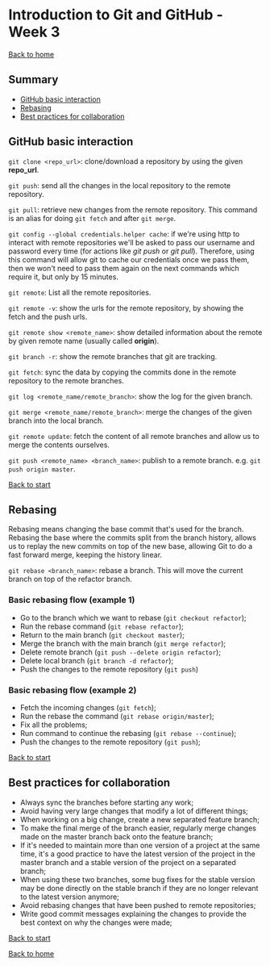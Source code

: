 # Introduction to Git and GitHub - Week 3

[Back to home](README.md)

## Summary

- [GitHub basic interaction](#github-basic-interaction)
- [Rebasing](#rebasing)
- [Best practices for collaboration](#best-practices-for-collaboration)

## GitHub basic interaction

`git clone <repo_url>`: clone/download a repository by using the given **repo_url**.

`git push`: send all the changes in the local repository to the remote repository.

`git pull`: retrieve new changes from the remote repository. This command is an alias for doing `git fetch` and after `git merge`.

`git config --global credentials.helper cache`: if we're using http to interact with remote repositories we'll be asked to pass our username and password every time (for actions like _git push_ or _git pull_). Therefore, using this command will allow git to cache our credentials once we pass them, then we won't need to pass them again on the next commands which require it, but only by 15 minutes.

`git remote`: List all the remote repositories.

`git remote -v`: show the urls for the remote repository, by showing the fetch and the push urls.

`git remote show <remote_name>`: show detailed information about the remote by given remote name (usually called **origin**).

`git branch -r`: show the remote branches that git are tracking.

`git fetch`: sync the data by copying the commits done in the remote repository to the remote branches.

`git log <remote_name/remote_branch>`: show the log for the given branch.

`git merge <remote_name/remote_branch>`: merge the changes of the given branch into the local branch.

`git remote update`: fetch the content of all remote branches and allow us to merge the contents ourselves.

`git push <remote_name> <branch_name>`: publish to a remote branch. e.g. `git push origin master`.

[Back to start](#introduction-to-git-and-github-week-3)

## Rebasing

Rebasing means changing the base commit that's used for the branch. Rebasing the base where the commits split from the branch history, allows us to replay the new commits on top of the new base, allowing Git to do a fast forward merge, keeping the history linear.

`git rebase <branch_name>`: rebase a branch. This will move the current branch on top of the refactor branch.

### Basic rebasing flow (example 1)

- Go to the branch which we want to rebase (`git checkout refactor`);
- Run the rebase command (`git rebase refactor`);
- Return to the main branch (`git checkout master`);
- Merge the branch with the main branch (`git merge refactor`);
- Delete remote branch (`git push --delete origin refactor`);
- Delete local branch (`git branch -d refactor`);
- Push the changes to the remote repository (`git push`)

### Basic rebasing flow (example 2)

- Fetch the incoming changes (`git fetch`);
- Run the rebase the command (`git rebase origin/master`);
- Fix all the problems;
- Run command to continue the rebasing (`git rebase --continue`);
- Push the changes to the remote repository (`git push`);

[Back to start](#introduction-to-git-and-github-week-3)

## Best practices for collaboration

- Always sync the branches before starting any work;
- Avoid having very large changes that modify a lot of different things;
- When working on a big change, create a new separated feature branch;
- To make the final merge of the branch easier, regularly merge changes made on the master branch back onto the feature branch;
- If it's needed to maintain more than one version of a project at the same time, it's a good practice to have the latest version of the project in the master branch and a stable version of the project on a separated branch;
- When using these two branches, some bug fixes for the stable version may be done directly on the stable branch if they are no longer relevant to the latest version anymore;
- Avoid rebasing changes that have been pushed to remote repositories;
- Write good commit messages explaining the changes to provide the best context on why the changes were made;

[Back to start](#introduction-to-git-and-github-week-3)

[Back to home](README.md)
